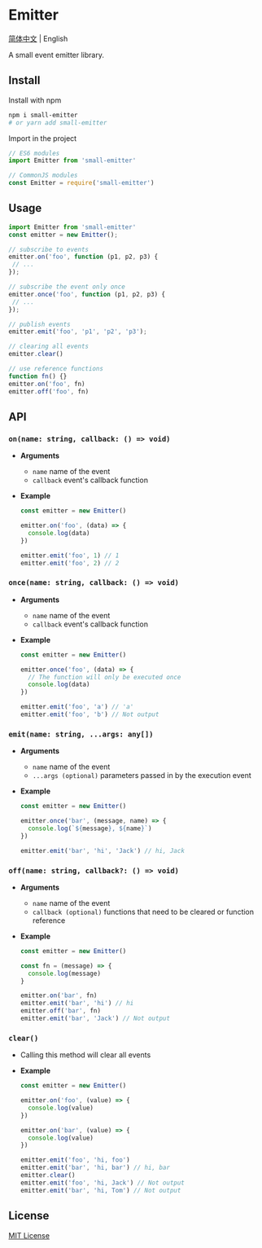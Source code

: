 # Emitter

[简体中文](./README.zh-CN.md) | English

A small event emitter library.

## Install

Install with npm

```sh
npm i small-emitter
# or yarn add small-emitter
```

Import in the project

```js
// ES6 modules
import Emitter from 'small-emitter'

// CommonJS modules
const Emitter = require('small-emitter')
```

## Usage

```js
import Emitter from 'small-emitter'
const emitter = new Emitter();

// subscribe to events
emitter.on('foo', function (p1, p2, p3) {
 // ...
});

// subscribe the event only once
emitter.once('foo', function (p1, p2, p3) {
 // ...
});

// publish events
emitter.emit('foo', 'p1', 'p2', 'p3');

// clearing all events
emitter.clear()

// use reference functions
function fn() {}
emitter.on('foo', fn)
emitter.off('foo', fn)
```

## API

### `on(name: string, callback: () => void)`

- **Arguments**

  - `name` name of the event
  - `callback` event's callback function

- **Example**

  ```js
  const emitter = new Emitter()

  emitter.on('foo', (data) => {
    console.log(data)
  })

  emitter.emit('foo', 1) // 1
  emitter.emit('foo', 2) // 2
  ```

### `once(name: string, callback: () => void)`

- **Arguments**

  - `name` name of the event
  - `callback` event's callback function

- **Example**

  ```js
  const emitter = new Emitter()

  emitter.once('foo', (data) => {
    // The function will only be executed once
    console.log(data)
  })

  emitter.emit('foo', 'a') // 'a'
  emitter.emit('foo', 'b') // Not output
  ```

### `emit(name: string, ...args: any[])`

- **Arguments**

  - `name` name of the event
  - `...args (optional)` parameters passed in by the execution event

- **Example**

  ```js
  const emitter = new Emitter()

  emitter.once('bar', (message, name) => {
    console.log(`${message}, ${name}`)
  })

  emitter.emit('bar', 'hi', 'Jack') // hi, Jack
  ```

### `off(name: string, callback?: () => void)`

- **Arguments**

  - `name` name of the event
  - `callback (optional)` functions that need to be cleared or function reference

- **Example**

  ```js
  const emitter = new Emitter()

  const fn = (message) => {
    console.log(message)
  }

  emitter.on('bar', fn)
  emitter.emit('bar', 'hi') // hi
  emitter.off('bar', fn)
  emitter.emit('bar', 'Jack') // Not output
  ```

### `clear()`

- Calling this method will clear all events

- **Example**

  ```js
  const emitter = new Emitter()

  emitter.on('foo', (value) => {
    console.log(value)
  })

  emitter.on('bar', (value) => {
    console.log(value)
  })

  emitter.emit('foo', 'hi, foo')
  emitter.emit('bar', 'hi, bar') // hi, bar
  emitter.clear()
  emitter.emit('foo', 'hi, Jack') // Not output
  emitter.emit('bar', 'hi, Tom') // Not output
  ```

## License

[MIT License](https://opensource.org/licenses/MIT)
